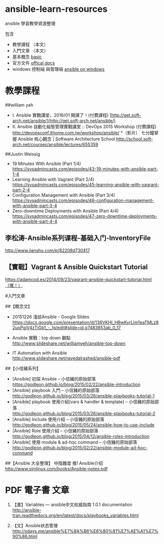 # ansible-learn-resources
ansible 學習教學資源整理

包含 
- 教學課程 （本文）
- 入門文章 （本文）
- 基本概念 [basic](https://github.com/marxwang/ansible-learn-resources/blob/master/basic_concept.md)
- 官方文件 [offical docs](https://github.com/marxwang/ansible-learn-resources/blob/master/official_docs.md)
- windows 控制端 與管理端 [ansible on windows](
https://github.com/marxwang/ansible-learn-resources/blob/master/ansible_windows.md)


# 教學課程 

##william yah 

* I. Ansible 實戰講堂，2016/01 開課了！(付費課程)
  [http://get.soft-arch.net/ansible/](http://get.soft-arch.net/ansible/)
* II. Ansible 自動化組態管理實戰講堂 :: DevOps 2015 Workshop (付費課程)
    http://devopsconf.ithome.com.tw/workshop/ansible/
*（影片） 七分鐘掌握 Ansible 核心觀念 | Software Architecture School
http://school.soft-arch.net/courses/ansible/lectures/655359

##Justin Weissig

* 19 Minutes With Ansible (Part 1/4)  
    https://sysadmincasts.com/episodes/43-19-minutes-with-ansible-part-1-4
* Learning Ansible with Vagrant (Part 2/4)  
    https://sysadmincasts.com/episodes/45-learning-ansible-with-vagrant-part-2-4
* Configuration Management with Ansible (Part 3/4)  
    https://sysadmincasts.com/episodes/46-configuration-management-with-ansible-part-3-4
* Zero-downtime Deployments with Ansible (Part 4/4)  
    https://sysadmincasts.com/episodes/47-zero-downtime-deployments-with-ansible-part-4-4

## 李松涛-Ansible系列课程-基础入门-InventoryFile
http://www.jianshu.com/p/82208d730417

## 【實戰】Vagrant & Ansible Quickstart Tutorial 
https://adamcod.es/2014/09/23/vagrant-ansible-quickstart-tutorial.html（推！）

#入門文章

##【概念文】

- 20151226 淺談Ansible - Google Slides
https://docs.google.com/presentation/d/136VKHI_H8wKyrLIm1eaTMLz82uoPgjV4zTiGb1_-_Ig/edit#slide=id.g7483853ab_0_17

- Ansible 實戰：top down 觀點
http://www.slideshare.net/williamyeh/ansible-top-down

- IT Automation with Ansible
http://www.slideshare.net/rayedalrashed/ansible-pdf

##【小信豬系列】

* [Ansible] 初探 Ansible – 小信豬的原始部落  
    https://godleon.github.io/blog/2015/02/22/ansible-introduction
* [Ansible] playbook 入門 – 小信豬的原始部落  
    http://godleon.github.io/blog/2015/03/26/ansible-playbooks-tutorial-1
* [Ansible] playbook 使用介紹(vars & handler & template) – 小信豬的原始部落  
    http://godleon.github.io/blog/2015/03/26/ansible-playbooks-tutorial-2
* [Ansible] Include 使用介紹 – 小信豬的原始部落  
    http://godleon.github.io/blog/2015/05/24/ansible-how-to-use-include
* [Ansible] Role 使用介紹 – 小信豬的原始部落  
    http://godleon.github.io/blog/2015/04/12/ansible-roles-introduction
* [Ansible] 使用 module & ad-hoc command – 小信豬的原始部落  
    http://godleon.github.io/blog/2015/02/22/ansible-module-ad-hoc-command


##【Ansible 大全整理】 中階難度 推!
Ansible介绍  
http://www.simlinux.com/books/Ansible-notes.pdf


# PDF 電子書 文章

1. 【書】Variables — ansible中文权威指南 1.0.1 documentation  
http://ansible-tran.readthedocs.org/en/latest/docs/playbooks_variables.html

2. 【文】Ansible状态管理  
http://xdays.me/ansible%E7%8A%B6%E6%80%81%E7%AE%A1%E7%90%86.html



